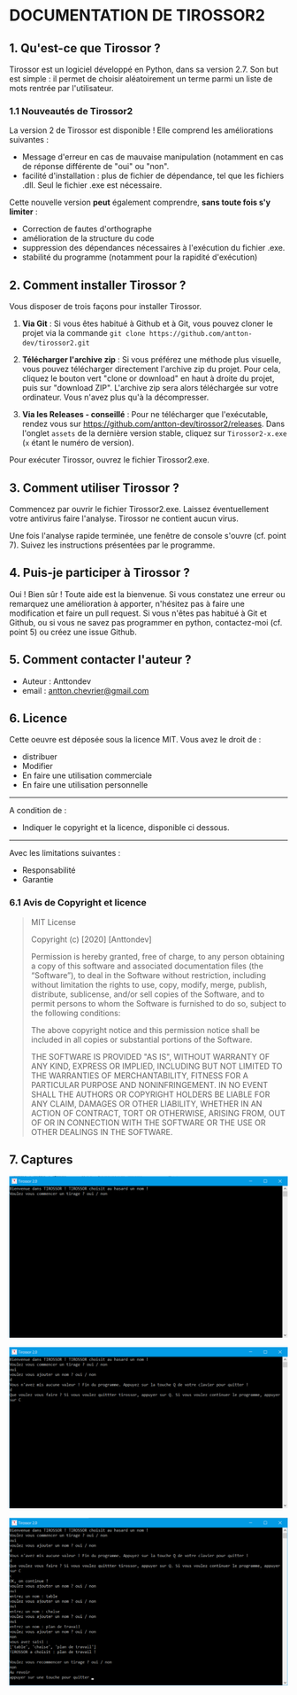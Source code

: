 
  

# DOCUMENTATION DE TIROSSOR2

  
## 1. Qu'est-ce que Tirossor ?

Tirossor est un logiciel développé en Python, dans sa version 2.7. Son but est simple : il permet de choisir aléatoirement un terme parmi un liste de mots rentrée par l'utilisateur.

### 1.1 Nouveautés de Tirossor2
La version 2 de Tirossor est disponible ! Elle comprend les améliorations suivantes : 
- Message d'erreur en cas de mauvaise manipulation (notamment en cas de réponse différente de "oui" ou "non".
- facilité d'installation : plus de fichier de dépendance, tel que les fichiers .dll. Seul le fichier .exe est nécessaire.

Cette nouvelle version **peut** également comprendre, **sans toute fois s'y limiter** : 
- Correction de fautes d'orthographe
- amélioration de la structure du code
- suppression des dépendances nécessaires à l'exécution du fichier .exe.
- stabilité du programme (notamment pour la rapidité d'exécution)
  
## 2. Comment installer Tirossor ?

  Vous disposer de trois façons pour installer Tirossor.

1.  **Via Git** : Si vous êtes habitué à Github et à Git, vous pouvez cloner le projet via la commande `git clone https://github.com/antton-dev/tirossor2.git`

2.  **Télécharger l'archive zip** : Si vous préférez une méthode plus visuelle, vous pouvez télécharger directement l'archive zip du projet. Pour cela, cliquez le bouton vert "clone or download" en haut à droite du projet, puis sur "download ZIP". L'archive zip sera alors téléchargée sur votre ordinateur. Vous n'avez plus qu'à la décompresser.

3.  **Via les Releases - conseillé** : Pour ne télécharger que l'exécutable, rendez vous sur https://github.com/antton-dev/tirossor2/releases. Dans l'onglet `assets` de la dernière version stable, cliquez sur `Tirossor2-x.exe` (`x` étant le numéro de version).

Pour exécuter Tirossor, ouvrez le fichier Tirossor2.exe.
  

## 3. Comment utiliser Tirossor ?

  

Commencez par ouvrir le fichier Tirossor2.exe. Laissez éventuellement votre antivirus faire l'analyse. Tirossor ne contient aucun virus.

Une fois l'analyse rapide terminée, une fenêtre de console s'ouvre (cf. point 7). Suivez les instructions présentées par le programme.
  

## 4. Puis-je participer à Tirossor ?

Oui ! Bien sûr ! Toute aide est la bienvenue. Si vous constatez une erreur ou remarquez une amélioration à apporter, n'hésitez pas à faire une modification et faire un pull request. Si vous n'êtes pas habitué à Git et Github, ou si vous ne savez pas programmer en python, contactez-moi (cf. point 5) ou créez une issue Github.

## 5. Comment contacter l'auteur ?

- Auteur : Anttondev
- email : antton.chevrier@gmail.com

## 6. Licence
Cette oeuvre est déposée sous la licence MIT.
Vous avez le droit de :
- distribuer
- Modifier
- En faire une utilisation commerciale
- En faire une utilisation personnelle

-------
A condition de :
- Indiquer le copyright et la licence, disponible ci dessous.

-----------
Avec les limitations suivantes :
- Responsabilité
- Garantie

### 6.1 Avis de Copyright et licence
> MIT License
>
> Copyright (c) [2020]  [Anttondev]
>
> Permission is hereby granted, free of charge, to any person obtaining a copy of this software and associated documentation files (the “Software”), to deal in the Software without restriction, including without limitation the rights to use, copy, modify, merge, publish, distribute, sublicense, and/or sell copies of the Software, and to permit persons to whom the Software is furnished to do so, subject to the following conditions:
>
> The above copyright notice and this permission notice shall be
> included in all copies or substantial portions of the Software.
>
> THE SOFTWARE IS PROVIDED "AS IS", WITHOUT WARRANTY OF ANY KIND, EXPRESS OR IMPLIED, INCLUDING BUT NOT LIMITED TO THE WARRANTIES OF MERCHANTABILITY, FITNESS FOR A PARTICULAR PURPOSE AND NONINFRINGEMENT. IN NO EVENT SHALL THE AUTHORS OR COPYRIGHT HOLDERS BE LIABLE FOR ANY CLAIM, DAMAGES OR OTHER LIABILITY, WHETHER IN AN ACTION OF CONTRACT, TORT OR OTHERWISE, ARISING FROM, OUT OF OR IN CONNECTION WITH THE SOFTWARE OR THE USE OR OTHER DEALINGS IN THE SOFTWARE.
> 
## 7. Captures

![capture1](/docs/capture1.png)

![capture2](/docs/capture2.png)

![capture3](/docs/capture3.png)
